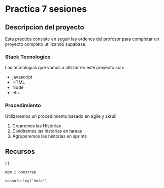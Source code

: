 # Practica 7 sesiones
## Descripcion del proyecto
Esta practica consiste en seguir las ordenes del profesor para completar un proyecto completo utilizando supabase.

### Stack Tecnologico

Las tecnologias que vamos a utilizar en este proyecto son:

- javascript
- HTML
- Node
- etc..

### Procedimiento

Utilizaremos un procedimiento basado en agile y skrull

1. Crearemos las Historias
2. Dividiremos las historias en tareas
3. Agruparemos las historias en sprints 


## Recursos

( )

`npm i boostrap`

```
console.log('hola')

```


